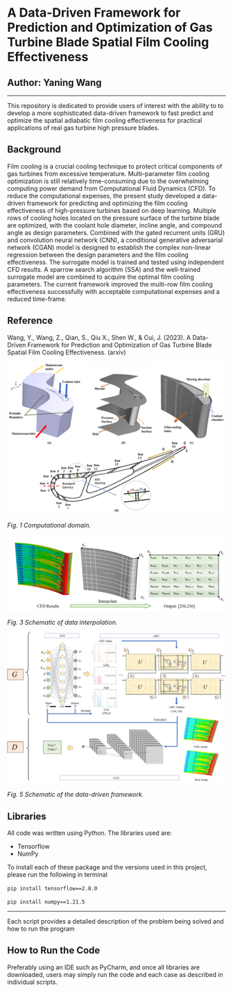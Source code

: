 # A Data-Driven Framework for Prediction and Optimization of Gas Turbine Blade Spatial Film Cooling Effectiveness
## Author: Yaning Wang ##


---------------------------------------------------------------------------------------------------------------------------------
This repository is dedicated to provide users of interest with the ability to  to develop a more sophisticated data-driven framework to fast predict and optimize the spatial adiabatic film cooling effectiveness for practical applications of real gas turbine high pressure blades.

## Background ##
Film cooling is a crucial cooling technique to protect critical components of gas turbines from excessive temperature. Multi-parameter film cooling optimization is still relatively time-consuming due to the overwhelming computing power demand from Computational Fluid Dynamics (CFD). To reduce the computational expenses, the present study developed a data-driven framework for predicting and optimizing the film cooling effectiveness of high-pressure turbines based on deep learning. Multiple rows of cooling holes located on the pressure surface of the turbine blade are optimized, with the coolant hole diameter, incline angle, and compound angle as design parameters. Combined with the gated recurrent units (GRU) and convolution neural network (CNN), a conditional generative adversarial network (CGAN) model is designed to establish the complex non-linear regression between the design parameters and the film cooling effectiveness. The surrogate model is trained and tested using independent CFD results. A sparrow search algorithm (SSA) and the well-trained surrogate model are combined to acquire the optimal film cooling parameters. The current framework improved the multi-row film cooling effectiveness successfully with acceptable computational expenses and a reduced time-frame.
## Reference ##
Wang, Y., Wang, Z., Qian, S., Qiu X., Shen W., & Cui, J. (2023). A Data-Driven Framework for Prediction and Optimization of Gas Turbine Blade Spatial Film Cooling Effectiveness. (arxiv)




<img src=./Figures/fig1.png/>
                             
*Fig. 1 Computational domain.*

<img src=./Figures/fig3.png />
                             
*Fig. 3 Schematic of data interpolation.*

<img src=./Figures/fig5.png>

*Fig. 5 Schematic of the data-driven framework.*

## Libraries ##
All code was written using Python. The libraries used are:
* Tensorflow 
* NumPy

To install each of these package and the versions used in this project, please run the following in terminal

`pip install tensorflow==2.8.0`

 `pip install numpy==1.21.5`


---------------------------------------------------------------------------------------------------------------------------------
Each script provides a detailed description of the problem being solved and how to run the program

## How to Run the Code ##
Preferably using an IDE such as PyCharm, and once all libraries are downloaded, users may simply run the code and each case as described in individual scripts.
